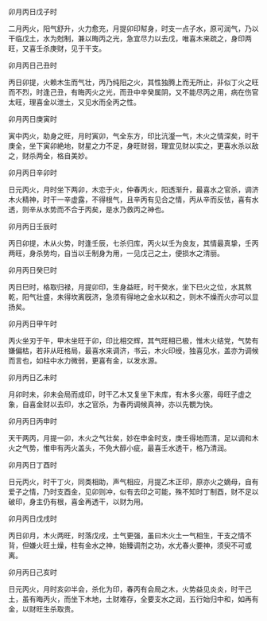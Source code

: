 卯月丙日戊子时

二月丙火，阳气舒升，火力愈充，月提卯印幇身，时支一点子水，原可润气，乃以干临戊土，水为尅制，兼以晦丙之光，急宜尽力以去戊，唯喜木来疏之，身印两旺，又喜壬杀庚财，见于干支。

卯月丙日己丑时

丙日卯提，火赖木生而气壮，丙乃纯阳之火，其性独腾上而无所止，非似丁火之旺而不烈，时逢己丑，有晦丙火之光，而丑中辛癸属阴，又不能尽丙之用，病在伤官太旺，理喜金以泄土，又见水而全丙之性。

卯月丙日庚寅时

寅中丙火，助身之旺，月时寅卯，气全东方，印比沆瀣一气，木火之情深矣，时干庚全，坐下寅卯絶地，财星之力不足，身旺财弱，理宜见财以实之，更喜水杀以敌之，财杀两全，格自美妙。

卯月丙日辛卯时

日元丙火，月时坐下两卯，木恋于火，仲春丙火，阳透渐升，最喜水之官杀，调济木火精神，时干一辛虚露，不得根气，且辛丙有见合之情，丙从辛而反怯，喜有水透，则辛从水势而不合于丙矣，是水乃救丙之神也。

卯月丙日壬辰时

丙日卯提，木从火势，时逢壬辰，七杀归库，丙火以壬为良友，其情最真挚，壬丙两旺，身杀势均，自当以壬制身为用，一见戊己之土，便损水之清丽。

卯月丙日癸巳时

丙日巳时，格取归禄，月提卯印，生身益旺，时干癸水，坐下巳火之位，水其熬乾，阳气壮盛，未得坎离旣济，急须有得地之金水以和之，则木不燥而火亦可以显扬矣。

卯月丙日甲午时

丙火坐刃于午，甲木坐旺于卯，印比相交辉，其气旺相已极，惟木火结党，气势有嫌偏枯，若非从旺格局，最喜水来调济，书云，木火印绶，独喜见水，盖亦为调候而言也，如柱中水力微弱，更喜有金，以发水源。

卯月丙日乙未时

月卯时未，卯未会局而成印，时干乙木又复坐下未库，有木多火塞，母旺子虚之象，自喜金财以去印，水之官杀，为春丙调候真神，亦以先覩为快。

卯月丙日丙申时

天干两丙，月提一卯，木火之气壮矣，妙在申金时支，庚壬得地而清，足以调和木火之气势，惟申有丙火盖头，不免大醇小疵，最喜壬水透干，格乃清润。

卯月丙日丁酉时

日元丙火，时干丁火，同类相助，声气相应，月提乙木正印，原亦火之嫡母，自有爱子之情，乃时支酉金，见卯则冲，似有去印之可能，殊不知时丁制酉，财不足以破印，身主仍有根，喜金再透干，以财为用。

卯月丙日戊戌时

丙日卯月，木火两旺，时落戊戌，土气更强，虽曰木火土一气相生，干支之情不背，但嫌火旺土燥，柱有金水之神，始臻调剂之功，水尤春火要神，须臾不可或离。

卯月丙日己亥时

日元丙火，月时亥卯半会，杀化为印，春丙有会局之木，火势益见炎炎，时干己土，虽有晦丙火，而坐下木地，土财难存，全要支水之润，五行始归中和，如再有金，以财旺生杀取贵。

